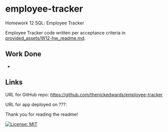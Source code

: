 # employee-tracker
Homework 12 SQL: Employee Tracker

Employee Tracker code written per acceptance criteria in [provided_assets/W12-hw_readme.md](/provided_assets/W12-hw_readme.md).

## Work Done
* 

## Links
URL for GitHub repo: https://github.com/thenickedwards/employee-tracker

URL for app deployed on ???: 


Thank you for reading the readme!

[![License: MIT](https://img.shields.io/badge/License-MIT-blue.svg)](https://opensource.org/licenses/MIT)
